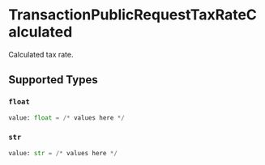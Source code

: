 # TransactionPublicRequestTaxRateCalculated

Calculated tax rate.


## Supported Types

### `float`

```python
value: float = /* values here */
```

### `str`

```python
value: str = /* values here */
```

